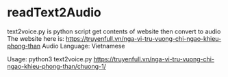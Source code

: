 # readText2Audio

text2voice.py is python script get contents of website then convert to audio
The website here is: https://truyenfull.vn/nga-vi-tru-vuong-chi-ngao-khieu-phong-than
Audio Language: Vietnamese

Usage:
python3 text2voice.py https://truyenfull.vn/nga-vi-tru-vuong-chi-ngao-khieu-phong-than/chuong-1/
